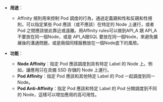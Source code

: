 
- **用途**：
	- Affinity 規則用來控制 Pod 調度的行為，通過定義親和性和反親和性規則，可以指定某些 Pod 應該（或不應該）在特定的 Node 上運行，或者 Pod 之間應該彼此靠近或遠離。用Affinity rules可以做到API_A 跟 API_A 不要放在同一個Node，或是 API_A跟SQL 要放在同一個Node，來避免擴展後的溝通問題，或是兩個同樣服務放在一個Node底下的風險。

- **功能**：
	- **Node Affinity**：指定 Pod 應該調度到具有特定 Label 的 Node 上。例如，讓應用只在具備 SSD 存儲的 Node 上運行。
	- **Pod Affinity**：指定 Pod 應該和其他特定 Label 的 Pod 一起調度到同一 Node。
	- **Pod Anti-Affinity**：指定 Pod 應該和特定 Label 的 Pod 分開調度到不同的 Node，這樣可以增加應用的高可用性。